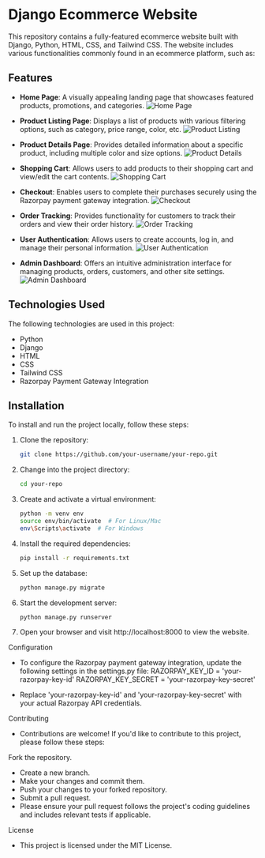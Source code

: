 # Django Ecommerce Website

This repository contains a fully-featured ecommerce website built with Django, Python, HTML, CSS, and Tailwind CSS. The website includes various functionalities commonly found in an ecommerce platform, such as:

## Features

- **Home Page**: A visually appealing landing page that showcases featured products, promotions, and categories.
  ![Home Page](https://dummyurl.com/home.png)

- **Product Listing Page**: Displays a list of products with various filtering options, such as category, price range, color, etc.
  ![Product Listing](https://dummyurl.com/listing.png)

- **Product Details Page**: Provides detailed information about a specific product, including multiple color and size options.
  ![Product Details](https://dummyurl.com/details.png)

- **Shopping Cart**: Allows users to add products to their shopping cart and view/edit the cart contents.
  ![Shopping Cart](https://dummyurl.com/cart.png)

- **Checkout**: Enables users to complete their purchases securely using the Razorpay payment gateway integration.
  ![Checkout](https://dummyurl.com/checkout.png)

- **Order Tracking**: Provides functionality for customers to track their orders and view their order history.
  ![Order Tracking](https://dummyurl.com/orders.png)

- **User Authentication**: Allows users to create accounts, log in, and manage their personal information.
  ![User Authentication](https://dummyurl.com/auth.png)

- **Admin Dashboard**: Offers an intuitive administration interface for managing products, orders, customers, and other site settings.
  ![Admin Dashboard](https://dummyurl.com/admin.png)

## Technologies Used

The following technologies are used in this project:

- Python
- Django
- HTML
- CSS
- Tailwind CSS
- Razorpay Payment Gateway Integration

## Installation

To install and run the project locally, follow these steps:

1. Clone the repository:

   ```bash
   git clone https://github.com/your-username/your-repo.git

2. Change into the project directory:

   ```bash
   cd your-repo

3. Create and activate a virtual environment:

   ```bash
   python -m venv env
   source env/bin/activate  # For Linux/Mac
   env\Scripts\activate  # For Windows

4. Install the required dependencies:

   ```bash
   pip install -r requirements.txt

5. Set up the database:

   ```bash
   python manage.py migrate

6. Start the development server:

   ```bash
   python manage.py runserver

7. Open your browser and visit http://localhost:8000 to view the website.


Configuration

- To configure the Razorpay payment gateway integration, update the following settings in the settings.py file:
    RAZORPAY_KEY_ID = 'your-razorpay-key-id'
    RAZORPAY_KEY_SECRET = 'your-razorpay-key-secret'

- Replace 'your-razorpay-key-id' and 'your-razorpay-key-secret' with your actual Razorpay API credentials.


Contributing
- Contributions are welcome! If you'd like to contribute to this project, please follow these steps:

Fork the repository.
- Create a new branch.
- Make your changes and commit them.
- Push your changes to your forked repository.
- Submit a pull request.
- Please ensure your pull request follows the project's coding guidelines and includes relevant tests if applicable.

License
- This project is licensed under the MIT License.
